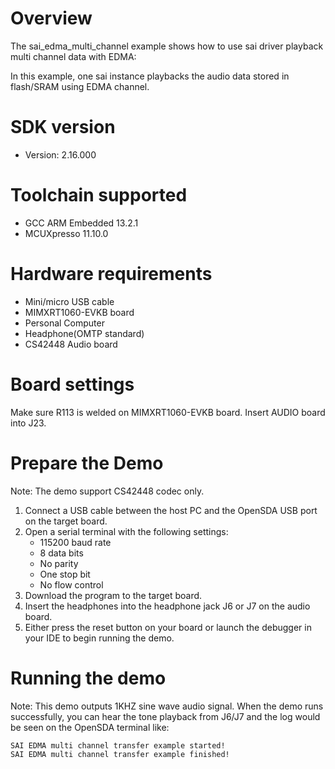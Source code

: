 Overview
========
The sai_edma_multi_channel example shows how to use sai driver playback multi channel data with EDMA:

In this example, one sai instance playbacks the audio data stored in flash/SRAM using EDMA channel.

SDK version
===========
- Version: 2.16.000

Toolchain supported
===================
- GCC ARM Embedded  13.2.1
- MCUXpresso  11.10.0

Hardware requirements
=====================
- Mini/micro USB cable
- MIMXRT1060-EVKB board
- Personal Computer
- Headphone(OMTP standard)
- CS42448 Audio board

Board settings
==============
Make sure R113 is welded on MIMXRT1060-EVKB board.
Insert AUDIO board into J23.

Prepare the Demo
================
Note: The demo support CS42448 codec only.

1.  Connect a USB cable between the host PC and the OpenSDA USB port on the target board.
2.  Open a serial terminal with the following settings:
    - 115200 baud rate
    - 8 data bits
    - No parity
    - One stop bit
    - No flow control
3.  Download the program to the target board.
4. Insert the headphones into the headphone jack J6 or J7 on the audio board.
5. Either press the reset button on your board or launch the debugger in your IDE to begin running the demo.

Running the demo
================
Note: This demo outputs 1KHZ sine wave audio signal.
When the demo runs successfully, you can hear the tone playback from J6/J7 and the log would be seen on the OpenSDA terminal like:

~~~~~~~~~~~~~~~~~~~
SAI EDMA multi channel transfer example started!
SAI EDMA multi channel transfer example finished!
~~~~~~~~~~~~~~~~~~~
